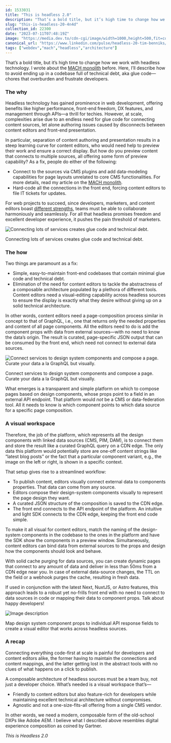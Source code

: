 ```yaml
---
id: 1533031
title: "This is headless 2.0"
description: "That’s a bold title, but it’s high time to change how we work with headless technology. I wrote about..."
slug: "this-is-headless-20-4n4d"
collection_id: 22300
date: "2023-07-11T07:48:19Z"
image: "https://media.dev.to/cdn-cgi/image/width=1000,height=500,fit=cover,gravity=auto,format=auto/https%3A%2F%2Fdev-to-uploads.s3.amazonaws.com%2Fuploads%2Farticles%2Fr4ykeb6acv0q288ygpaj.png"
canonical_url: "https://www.linkedin.com/pulse/headless-20-tim-benniks/"
tags: ["webdev","mach","headless","architecture"]
---
```


  

That’s a bold title, but it’s high time to change how we work with headless technology. I wrote about the [MACH monolith](https://www.linkedin.com/pulse/mach-monolith-tim-benniks) before. Here, I’ll describe how to avoid ending up in a codebase full of technical debt, aka glue code—chores that overburden and frustrate developers.

### The why

Headless technology has gained prominence in web development, offering benefits like higher performance, front-end freedom, DX features, and management through APIs—a thrill for techies. However, at scale, complexities arise due to an endless need for glue code for connecting content sources, let alone authoring issues caused by disconnects between content editors and front-end presentation.

In particular, separation of content authoring and presentation results in a steep learning curve for content editors, who would need help to preview their work and ensure a correct display. But how do you preview content that connects to multiple sources, all offering some form of preview capability? As a fix, people do either of the following:

*   Connect to the sources via CMS plugins and add data-modeling capabilities for page layouts unrelated to core CMS functionalities. For more details, read my article on the [MACH monolith](https://www.linkedin.com/pulse/mach-monolith-tim-benniks). 
*   Hard-code all the connections in the front end, forcing content editors to file IT tickets for updates.

For web projects to succeed, since developers, marketers, and content editors boast [different strengths](https://dev.to/timbenniks/level-up-your-collaboration-game-developer-insights-for-winning-with-marketing-pros-17k), teams must be able to collaborate harmoniously and seamlessly. For all that headless promises freedom and excellent developer experience, it pushes the pain threshold of marketers.


![Connecting lots of services creates glue code and technical debt.](https://dev-to-uploads.s3.amazonaws.com/uploads/articles/f7a0lii31280n03qva7v.png)

Connecting lots of services creates glue code and technical debt.

### The how

Two things are paramount as a fix:

*   Simple, easy-to-maintain front-end codebases that contain minimal glue code and technical debt. 
*   Elimination of the need for content editors to tackle the abstractness of a composable architecture populated by a plethora of different tools. Content editors need a visual-editing capability across headless sources to ensure the display is exactly what they desire without giving up on a solid technical architecture.

In other words, content editors need a page-composition process similar in concept to that of GraphQL, i.e., one that returns only the needed properties and content of all page components. All the editors need to do is add the component props with data from external sources—with no need to know the data’s origin. The result is curated, page-specific JSON output that can be consumed by the front end, which need not connect to external data sources.


![Connect services to design system components and compose a page. Curate your data a la GraphQL but visually.](https://dev-to-uploads.s3.amazonaws.com/uploads/articles/fu1m8gqp9r20nq7fx7dy.png)

Connect services to design system components and compose a page. Curate your data a la GraphQL but visually.

What emerges is a transparent and simple platform on which to compose pages based on design components, whose props point to a field in an external API endpoint. That platform would _not_ be a CMS or data-federation tool. All it needs to know is which component points to which data source for a specific page composition.

### A visual workspace

Therefore, the job of the platform, which represents all the design components with linked data sources (CMS, PIM, DAM), is to connect them and store the result like a curated GraphQL query on a CDN edge. The only data this platform would potentially store are one-off content strings like “latest blog posts” or the fact that a particular component variant, e.g., the image on the left or right, is shown in a specific context.

That setup gives rise to a streamlined workflow:

*   To publish content, editors visually connect external data to components properties. That data can come from any source.
*   Editors compose their design-system components visually to represent the page design they want.
*   A curated JSON structure of the composition is saved to the CDN edge.
*   The front end connects to the API endpoint of the platform. An intuitive and light SDK connects to the CDN edge, keeping the front end code simple.

To make it all visual for content editors, match the naming of the design-system components in the codebase to the ones in the platform and have the SDK show the components in a preview window. Simultaneously, content editors can bind data from external sources to the props and design how the components should look and behave.

With solid cache purging for data sources, you can create dynamic pages that connect to any amount of data and deliver in less than 50ms from a CDN edge near you. In case of external data-source changes, the TTL on the field or a webhook purges the cache, resulting in fresh data. 

If used in conjunction with the latest Next, NuxtJS, or Astro features, this approach leads to a robust yet no-frills front end with no need to connect to data sources in code or mapping their data to component props. Talk about happy developers!


![Image description](https://dev-to-uploads.s3.amazonaws.com/uploads/articles/gxchvyapco21ibgpkxl9.png)

Map design system component props to individual API response fields to create a visual editor that works across headless sources.

### A recap

Connecting everything code-first at scale is painful for developers and content editors alike, the former having to maintain the connections and content mappings, and the latter getting lost in the abstract tools with no clues of what happens on a click to publish.

A composable architecture of headless sources must be a team buy, not just a developer choice. What’s needed is a visual workspace that’s—

*   Friendly to content editors but also feature-rich for developers while maintaining excellent technical architecture without compromises. 
*   Agnostic and not a one-size-fits-all offering from a single CMS vendor. 

In other words, we need a modern, composable form of the old-school DXPs like Adobe AEM. I believe what I described above resembles digital experience composition as coined by Gartner.

_This is Headless 2.0_